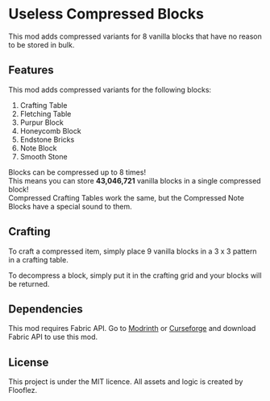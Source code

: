 # Useless Compressed Blocks

This mod adds compressed variants for 8 vanilla blocks that have no reason to be stored in bulk.

## Features
This mod adds compressed variants for the following blocks: 
1. Crafting Table
2. Fletching Table
3. Purpur Block
4. Honeycomb Block
5. Endstone Bricks
6. Note Block
7. Smooth Stone

Blocks can be compressed up to 8 times! <br>
This means you can store **43,046,721** vanilla blocks in a single compressed block! <br>
Compressed Crafting Tables work the same, but the Compressed Note Blocks have a special sound to them. 

## Crafting
To craft a compressed item, simply place 9 vanilla blocks in a 3 x 3 pattern in a crafting table.

To decompress a block, simply put it in the crafting grid and your blocks will be returned.

## Dependencies
This mod requires Fabric API.
Go to [Modrinth](https://modrinth.com/mod/fabric-api) or [Curseforge](https://www.curseforge.com/minecraft/mc-mods/fabric-api) and download Fabric API to use this mod.

## License

This project is under the MIT licence. 
All assets and logic is created by Flooflez.
